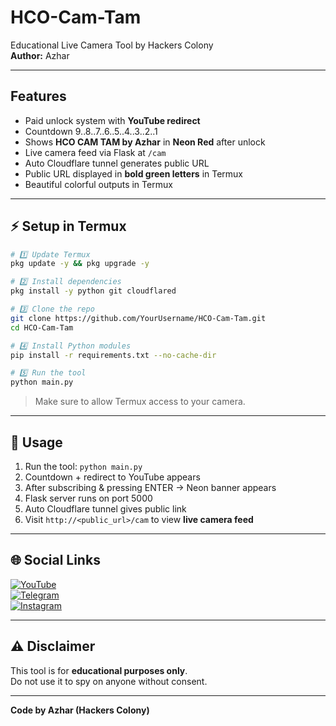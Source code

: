 # HCO-Cam-Tam
Educational Live Camera Tool by Hackers Colony  
**Author:** Azhar  

---

## Features

- Paid unlock system with **YouTube redirect**  
- Countdown 9..8..7..6..5..4..3..2..1  
- Shows **HCO CAM TAM by Azhar** in **Neon Red** after unlock  
- Live camera feed via Flask at `/cam`  
- Auto Cloudflare tunnel generates public URL  
- Public URL displayed in **bold green letters** in Termux  
- Beautiful colorful outputs in Termux  

---

## ⚡ Setup in Termux

```bash
# 1️⃣ Update Termux
pkg update -y && pkg upgrade -y

# 2️⃣ Install dependencies
pkg install -y python git cloudflared

# 3️⃣ Clone the repo
git clone https://github.com/YourUsername/HCO-Cam-Tam.git
cd HCO-Cam-Tam

# 4️⃣ Install Python modules
pip install -r requirements.txt --no-cache-dir

# 5️⃣ Run the tool
python main.py
```

> Make sure to allow Termux access to your camera.

---

## 🔗 Usage

1. Run the tool: `python main.py`  
2. Countdown + redirect to YouTube appears  
3. After subscribing & pressing ENTER → Neon banner appears  
4. Flask server runs on port 5000  
5. Auto Cloudflare tunnel gives public link  
6. Visit `http://<public_url>/cam` to view **live camera feed**  

---

## 🌐 Social Links

[![YouTube](https://img.shields.io/badge/YouTube-Hackers_Colony_Tech-red)](https://youtube.com/@hackers_colony_tech?si=pvdCWZggTIuGb0ya)  
[![Telegram](https://img.shields.io/badge/Telegram-Hackers_Colony-blue)](https://t.me/hackersColony)  
[![Instagram](https://img.shields.io/badge/Instagram-Hackers_Colony_Official-purple)](https://www.instagram.com/hackers_colony_official)  

---

## ⚠ Disclaimer

This tool is for **educational purposes only**.  
Do not use it to spy on anyone without consent.  

---

**Code by Azhar (Hackers Colony)**
